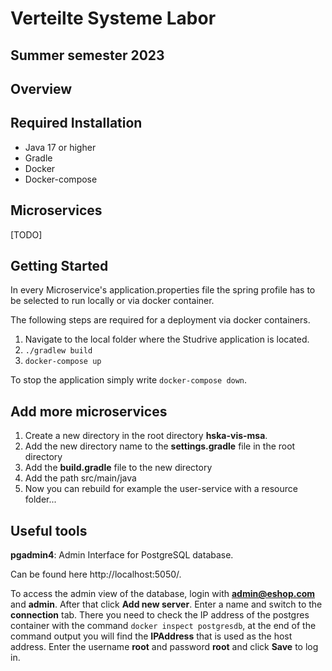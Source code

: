 # Verteilte Systeme Labor 
## Summer semester 2023
## Overview

## Required Installation

- Java 17 or higher
- Gradle
- Docker
- Docker-compose

## Microservices

[TODO]

## Getting Started

In every Microservice's application.properties file the spring profile has to be selected to run locally or via docker container.

The following steps are required for a deployment via docker containers.

1. Navigate to the local folder where the Studrive application is located.
2. `./gradlew build`
3. `docker-compose up`

To stop the application simply write `docker-compose down`.

## Add more microservices
1. Create a new directory in the root directory **hska-vis-msa**.
2. Add the new directory name to the **settings.gradle** file in the root directory
3. Add the **build.gradle** file to the new directory
4. Add the path src/main/java
5. Now you can rebuild for example the user-service with a resource folder... 


## Useful tools

**pgadmin4**: Admin Interface for PostgreSQL database. 

Can be found here http://localhost:5050/. 

To access the admin view of the database, login with **admin@eshop.com** and **admin**. After that click **Add new server**. Enter a name and switch to the **connection** tab. There you need to check the IP address of the postgres container with the command `docker inspect postgresdb`, at the end of the command output you will find the **IPAddress** that is used as the host address. Enter the username **root** and password **root** and click **Save** to log in.   
